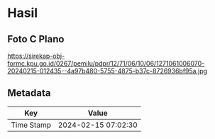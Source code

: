 # Hasil

## Foto C Plano

https://sirekap-obj-formc.kpu.go.id/0267/pemilu/pdpr/12/71/06/10/06/1271061006070-20240215-012435--4a97b480-5755-4875-b37c-8726936bf95a.jpg


## Metadata

| Key        | Value               |
| ---------- | ------------------- |
| Time Stamp | 2024-02-15 07:02:30 |



